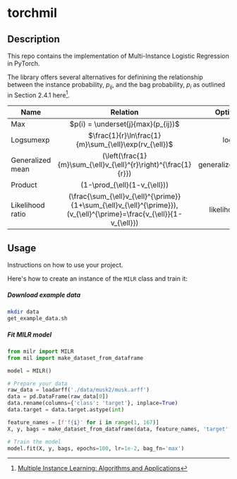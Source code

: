 # torchmil

## Description

This repo contains the implementation of Multi-Instance Logistic Regression in PyTorch. 

The library offers several alternatives for definining the relationship between the instance probability, $p_{ij}$, and the
bag probability, $p_i$ as outlined in Section 2.4.1 here[^1].

| Name        | Relation           | Option name  |
| ------------- |:-------------:| -----:|
| Max           | $p(i) = \underset{j}{max}(p_{ij})$  | max |
| Logsumexp     | $\frac{1}{r}\ln\frac{1}{m}\sum_{\ell}\exp(rv_{\ell})$  |   logsumexp |
| Generalized mean  | \(\left(\frac{1}{m}\sum_{\ell}v_{\ell}^{r}\right)^{\frac{1}{r}}\)      | generalized_mean  |
| Product           | \(1-\prod_{\ell}(1-v_{\ell})\)    | prduct            |
| Likelihood ratio | \(\frac{\sum_{\ell}v_{\ell}^{\prime}}{1+\sum_{\ell}v_{\ell}^{\prime}}\), \(v_{\ell}^{\prime}=\frac{v_{\ell}}{1-v_{\ell}}\)       | likelihood_ratio  |


## Usage

Instructions on how to use your project.

Here's how to create an instance of the `MILR` class and train it:

##### Download example data
```bash
mkdir data
get_example_data.sh
```

##### Fit MILR model
```python
from milr import MILR
from mil import make_dataset_from_dataframe

model = MILR()

# Prepare your data
raw_data = loadarff('./data/musk2/musk.arff')
data = pd.DataFrame(raw_data[0])
data.rename(columns={'class': 'target'}, inplace=True)
data.target = data.target.astype(int)

feature_names = [f'f{i}' for i in range(1, 167)]
X, y, bags = make_dataset_from_dataframe(data, feature_names, 'target', 'molecule_name')

# Train the model
model.fit(X, y, bags, epochs=100, lr=1e-2, bag_fn='max')
```



[^1]: [Multiple Instance Learning: Algorithms and Applications](https://api.semanticscholar.org/CorpusID:2153770)
